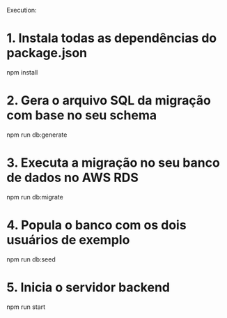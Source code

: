 Execution:
# 1. Instala todas as dependências do package.json
npm install

# 2. Gera o arquivo SQL da migração com base no seu schema
npm run db:generate

# 3. Executa a migração no seu banco de dados no AWS RDS
npm run db:migrate

# 4. Popula o banco com os dois usuários de exemplo
npm run db:seed

# 5. Inicia o servidor backend
npm run start